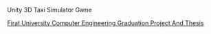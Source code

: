 Unity 3D Taxi Simulator Game

[Firat University Computer Engineering Graduation Project And Thesis](https://github.com/user-attachments/files/21087174/Firat.University.Computer.Engineering.Graduation.Project.And.Thesis.pdf)
